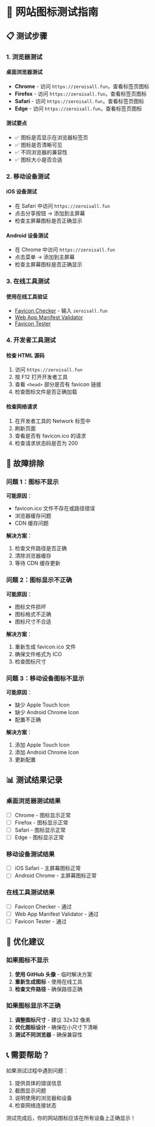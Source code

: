 # 🧪 网站图标测试指南

## 📋 测试步骤

### 1. 浏览器测试

#### 桌面浏览器测试
- **Chrome** - 访问 `https://zeroisall.fun`，查看标签页图标
- **Firefox** - 访问 `https://zeroisall.fun`，查看标签页图标
- **Safari** - 访问 `https://zeroisall.fun`，查看标签页图标
- **Edge** - 访问 `https://zeroisall.fun`，查看标签页图标

#### 测试要点
- ✅ 图标是否显示在浏览器标签页
- ✅ 图标是否清晰可见
- ✅ 不同浏览器的兼容性
- ✅ 图标大小是否合适

### 2. 移动设备测试

#### iOS 设备测试
- 在 Safari 中访问 `https://zeroisall.fun`
- 点击分享按钮 → 添加到主屏幕
- 检查主屏幕图标是否正确显示

#### Android 设备测试
- 在 Chrome 中访问 `https://zeroisall.fun`
- 点击菜单 → 添加到主屏幕
- 检查主屏幕图标是否正确显示

### 3. 在线工具测试

#### 使用在线工具验证
- [Favicon Checker](https://realfavicongenerator.net/favicon_checker) - 输入 `zeroisall.fun`
- [Web App Manifest Validator](https://manifest-validator.appspot.com/)
- [Favicon Tester](https://www.favicon-generator.org/favicon_checker/)

### 4. 开发者工具测试

#### 检查 HTML 源码
1. 访问 `https://zeroisall.fun`
2. 按 F12 打开开发者工具
3. 查看 `<head>` 部分是否有 favicon 链接
4. 检查图标文件是否正确加载

#### 检查网络请求
1. 在开发者工具的 Network 标签中
2. 刷新页面
3. 查看是否有 favicon.ico 的请求
4. 检查请求状态码是否为 200

## 🔧 故障排除

### 问题 1：图标不显示
**可能原因**：
- favicon.ico 文件不存在或路径错误
- 浏览器缓存问题
- CDN 缓存问题

**解决方案**：
1. 检查文件路径是否正确
2. 清除浏览器缓存
3. 等待 CDN 缓存更新

### 问题 2：图标显示不正确
**可能原因**：
- 图标文件损坏
- 图标格式不正确
- 图标尺寸不合适

**解决方案**：
1. 重新生成 favicon.ico 文件
2. 确保文件格式为 ICO
3. 检查图标尺寸

### 问题 3：移动设备图标不显示
**可能原因**：
- 缺少 Apple Touch Icon
- 缺少 Android Chrome Icon
- 配置不正确

**解决方案**：
1. 添加 Apple Touch Icon
2. 添加 Android Chrome Icon
3. 更新配置

## 📊 测试结果记录

### 桌面浏览器测试结果
- [ ] Chrome - 图标显示正常
- [ ] Firefox - 图标显示正常
- [ ] Safari - 图标显示正常
- [ ] Edge - 图标显示正常

### 移动设备测试结果
- [ ] iOS Safari - 主屏幕图标正常
- [ ] Android Chrome - 主屏幕图标正常

### 在线工具测试结果
- [ ] Favicon Checker - 通过
- [ ] Web App Manifest Validator - 通过
- [ ] Favicon Tester - 通过

## 🎯 优化建议

### 如果图标不显示
1. **使用 GitHub 头像** - 临时解决方案
2. **重新生成图标** - 使用在线工具
3. **检查文件路径** - 确保路径正确

### 如果图标显示不正确
1. **调整图标尺寸** - 建议 32x32 像素
2. **优化图标设计** - 确保在小尺寸下清晰
3. **测试不同浏览器** - 确保兼容性

## 📞 需要帮助？

如果测试过程中遇到问题：
1. 提供具体的错误信息
2. 截图显示问题
3. 说明使用的浏览器和设备
4. 检查网络连接状态

测试完成后，你的网站图标应该在所有设备上正确显示！
